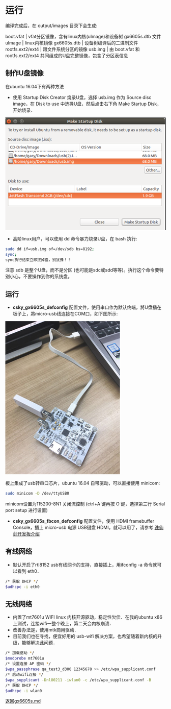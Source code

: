 运行
===

编译完成后，在 output/images 目录下会生成:

boot.vfat | vfat分区镜像，含有linux内核(uImage)和设备树 gx6605s.dtb 文件
uImage | linux内核镜像
gx6605s.dtb | 设备树编译后的二进制文件
rootfs.ext2/ext4 | 跟文件系统分区的镜像
usb.img | 由 boot.vfat 和 rootfs.ext2/ext4 共同组成的U盘完整镜像，包含了分区表信息

制作U盘镜像
---
在ubuntu 16.04下有两种方法

* 使用 Startup Disk Creator 烧录U盘，选择 usb.img 作为 Source disc image，在 Disk to use 中选择U盘，然后点击右下角 Make Startup Disk，开始烧录．

<img src="/images/prepare_usb_drive.png" alt="uart" />

* 高阶linux用户，可以使用 dd 命令暴力烧录U盘，在 bash 执行:

```bash
sudo dd if=usb.img of=/dev/sdb bs=8192;
sync;
sync执行结束立即拔掉盘，别犹豫！！
```

注意 sdb 是整个U盘，而不是分区 (也可能是sdc或sdd等等)。执行这个命令要特别小心，不要操作到你的系统盘。

运行
---

* **csky_gx6605s_defconfig** 配置文件，使用串口作为默认终端，將U盘插在板子上，將micro-usb线连接在COM口，如下图所示:

<img src="/images/gx6605s_2.jpg" alt="uart" />

  板上集成了usb转串口芯片，ubuntu 16.04 自带驱动，可以直接使用 minicom:

```bash
sudo minicom -D /dev/ttyUSB0
```
  minicom设置为115200-8N1 关闭流控制 (ctrl+A 键再按 O 键，选择第三行 Serial port setup 进行设置)


* **csky_gx6605s_fbcon_defconfig** 配置文件，使用 HDMI framebuffer Console，插上 micro-usb 电源 USB键盘 HDMI，就可以用了，请参考 [诛仙剑开发板介绍](gx6605s.md)

有线网络
---

* 默认开启了rtl8152 usb有线网卡的支持，直接插上，用ifconfig -a 命令就可以看到 eth0．

```bash
/* 获取 DHCP */
$udhcpc -i eth0
```

无线网络
---
* 内置了mt7601u WIFI linux 内核开源驱动，稳定性欠佳．在我的ubuntu x86 上测试，连接wifi一整个晚上，第二天会内核崩溃．
* 改善办法是，使用mtk商用驱动．
* 目前我们也在寻找，便宜好用的 usb-wifi 解决方案，也希望随着新内核的升级，能够解决此问题．

```bash
/* 加载驱动 */
$modprobe mt7601u
/* 设置连接 AP 密码 */
$wpa_passphrase qa_test3_d300 12345678 >> /etc/wpa_supplicant.conf
/* 启动wifi连接 */
$wpa_supplicant -Dnl80211 -iwlan0 -c /etc/wpa_supplicant.conf -B
/* 获取 DHCP */
$udhcpc -i wlan0
```

[返回gx6605s.md](gx6605s.md)

